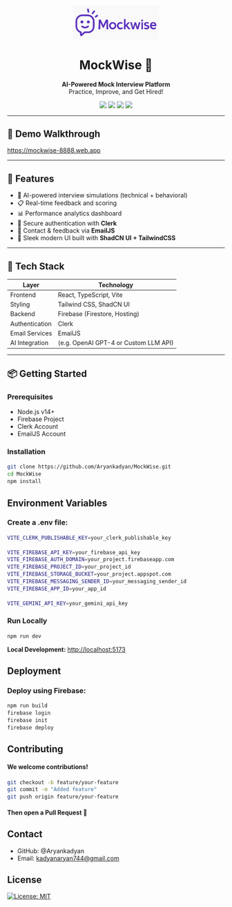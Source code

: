 <p align="center">
  <img src="/public/assets/log/MockWise.png"   alt="MockWise Logo"  width="200"/>
</p>

<h1 align="center">MockWise 🎯</h1>

<p align="center">
  <b>AI-Powered Mock Interview Platform</b>  
  <br/>
  Practice, Improve, and Get Hired!
</p>

<p align="center">
  <img src="https://img.shields.io/github/stars/Aryankadyan/MockWise?style=flat-square" />
  <img src="https://img.shields.io/github/forks/Aryankadyan/MockWise?style=flat-square" />
  <img src="https://img.shields.io/github/license/Aryankadyan/MockWise?style=flat-square" />
  <img src="https://img.shields.io/github/deployments/Aryankadyan/MockWise/production?label=deploy&style=flat-square" />
</p>

---

## 🎥 Demo Walkthrough

https://mockwise-8888.web.app

---

## 🚀 Features

- 🎤 AI-powered interview simulations (technical + behavioral)
- 📋 Real-time feedback and scoring
- 📊 Performance analytics dashboard
- 🔐 Secure authentication with **Clerk**
- 💌 Contact & feedback via **EmailJS**
- 💅 Sleek modern UI built with **ShadCN UI + TailwindCSS**

---

## 🧰 Tech Stack

| Layer            | Technology                             |
|------------------|----------------------------------------|
| Frontend         | React, TypeScript, Vite                |
| Styling          | Tailwind CSS, ShadCN UI                |
| Backend          | Firebase (Firestore, Hosting)          |
| Authentication   | Clerk                                  |
| Email Services   | EmailJS                                |
| AI Integration   | (e.g. OpenAI GPT-4 or Custom LLM API)  |

---

## 📦 Getting Started

### Prerequisites

- Node.js v14+
- Firebase Project
- Clerk Account
- EmailJS Account

### Installation

```bash
git clone https://github.com/Aryankadyan/MockWise.git
cd MockWise
npm install
```


## Environment Variables

### Create a .env file:
```bash
VITE_CLERK_PUBLISHABLE_KEY=your_clerk_publishable_key

VITE_FIREBASE_API_KEY=your_firebase_api_key
VITE_FIREBASE_AUTH_DOMAIN=your_project.firebaseapp.com
VITE_FIREBASE_PROJECT_ID=your_project_id
VITE_FIREBASE_STORAGE_BUCKET=your_project.appspot.com
VITE_FIREBASE_MESSAGING_SENDER_ID=your_messaging_sender_id
VITE_FIREBASE_APP_ID=your_app_id

VITE_GEMINI_API_KEY=your_gemini_api_key
```

### Run Locally
```bash
npm run dev
```
**Local Development:** [http://localhost:5173](http://localhost:5173)

## Deployment 
### Deploy using Firebase:
```bash
npm run build
firebase login
firebase init
firebase deploy
```

## Contributing
#### We welcome contributions!
```bash
git checkout -b feature/your-feature
git commit -m "Added feature"
git push origin feature/your-feature
```
#### Then open a Pull Request 🙌

## Contact
- GitHub: @Aryankadyan
- Email: kadyanaryan744@gmail.com

## License
[![License: MIT](https://img.shields.io/badge/License-MIT-blue.svg)](https://opensource.org/licenses/MIT)



